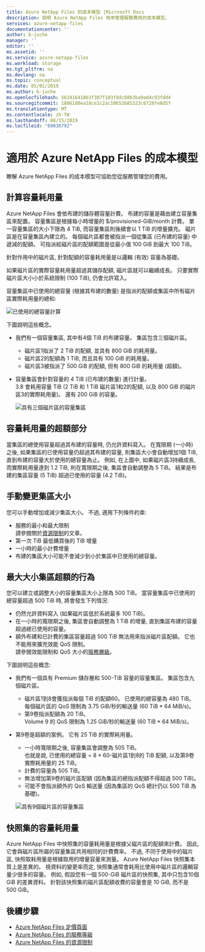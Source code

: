```yaml
---
title: Azure NetApp Files 的成本模型 |Microsoft Docs
description: 說明 Azure NetApp Files 用來管理服務費用的成本模型。
services: azure-netapp-files
documentationcenter: ''
author: b-juche
manager: ''
editor: ''
ms.assetid: ''
ms.service: azure-netapp-files
ms.workload: storage
ms.tgt_pltfrm: na
ms.devlang: na
ms.topic: conceptual
ms.date: 05/01/2019
ms.author: b-juche
ms.openlocfilehash: 563416418b3f387f103fddc88b3ba9ad4c93fdd4
ms.sourcegitcommit: 18061d0ea18ce2c2ac10652685323c6728fe8d5f
ms.translationtype: MT
ms.contentlocale: zh-TW
ms.lasthandoff: 08/15/2019
ms.locfileid: "69030792"
---
```

# <a name="cost-model-for-azure-netapp-files"></a>適用於 Azure NetApp Files 的成本模型 

瞭解 Azure NetApp Files 的成本模型可協助您從服務管理您的費用。

## <a name="calculation-of-capacity-consumption"></a>計算容量耗用量

Azure NetApp Files 會依布建的儲存體容量計費。  布建的容量是藉由建立容量集區來配置。  容量集區是根據每小時增量的 $/provisioned-GiB/month 計費。 單一容量集區的大小下限為 4 TiB, 而容量集區則後續會以 1 TiB 的增量擴充。 磁片區是在容量集區內建立的。  每個磁片區都會被指派一個從集區 (已布建的容量) 中遞減的配額。 可指派給磁片區的配額範圍是從最小值 100 GiB 到最大 100 TiB。  

針對作用中的磁片區, 針對配額的容量耗用量是以邏輯 (有效) 容量為基礎。

如果磁片區的實際容量耗用量超過其儲存配額, 磁片區就可以繼續成長。 只要實際磁片區大小小於系統限制 (100 TiB), 仍會允許寫入。  

容量集區中已使用的總容量 (根據其布建的數量) 是指派的配額或集區中所有磁片區實際耗用量的總和: 

   ![已使用的總容量計算](../media/azure-netapp-files/azure-netapp-files-total-used-capacity.png)

下圖說明這些概念。  
* 我們有一個容量集區, 其中有4個 TiB 的布建容量。  集區包含三個磁片區。  
    * 磁片區1指派了 2 TiB 的配額, 並具有 800 GiB 的耗用量。  
    * 磁片區2的配額為 1 TiB, 而且具有 100 GiB 的耗用量。  
    * 磁片區3被指派了 500 GiB 的配額, 但有 800 GiB 的耗用量 (超額)。  
* 容量集區會針對容量的 4 TiB (已布建的數量) 進行計量。  
    3.8 會耗用容量 TiB (2 TiB 和 1 TiB 磁片區1和2的配額, 以及 800 GiB 的磁片區3的實際耗用量)。 還有 200 GiB 的容量。

   ![具有三個磁片區的容量集區](../media/azure-netapp-files/azure-netapp-files-capacity-pool-with-three-vols.png)

## <a name="overage-in-capacity-consumption"></a>容量耗用量的超額部分  

當集區的總使用容量超過其布建的容量時, 仍允許資料寫入。  在寬限期 (一小時) 之後, 如果集區的已使用容量仍超過其布建的容量, 則集區大小會自動增加1個 TiB, 直到布建的容量大於使用的總容量為止。  例如, 在上圖中, 如果磁片區3持續成長, 而實際耗用量達到 1.2 TiB, 則在寬限期之後, 集區會自動調整為 5 TiB。  結果是布建的集區容量 (5 TiB) 超過已使用的容量 (4.2 TiB)。  

## <a name="manual-changes-of-the-pool-size"></a>手動變更集區大小  

您可以手動增加或減少集區大小。 不過, 適用下列條件約束:
* 服務的最小和最大限制  
    請參閱關於[資源限制](azure-netapp-files-resource-limits.md)的文章。
* 第一次 TiB 最低購買後的 TiB 增量
* 一小時的最小計費增量
* 布建的集區大小可能不會減少到小於集區中已使用的總容量。

## <a name="behavior-of-maximum-size-pool-overage"></a>最大大小集區超額的行為   

您可以建立或調整大小的容量集區大小上限為 500 TiB。  當容量集區中已使用的總容量超過 500 TiB 時, 將會發生下列情況:
* 仍然允許資料寫入 (如果磁片區低於系統最多 100 TiB)。
* 在一小時的寬限期之後, 集區會自動調整為 1 TiB 的增量, 直到集區布建的容量超過總已使用的容量。
* 額外布建和已計費的集區容量超過 500 TiB 無法用來指派磁片區配額。 它也不能用來擴充效能 QoS 限制。  
    請參閱效能限制和 QoS 大小的[服務層級](azure-netapp-files-service-levels.md)。

下圖說明這些概念:
* 我們有一個具有 Premium 儲存層和 500-TiB 容量的容量集區。 集區包含九個磁片區。
    * 磁片區1到8會獲指派每個 TiB 的配額60。  已使用的總容量為 480 TiB。  
        每個磁片區的 QoS 限制為 3.75 GiB/秒的輸送量 (60 TiB * 64 MiB/s)。  
    * 第9卷指派配額為 20 TiB。  
        Volume 9 的 QoS 限制為 1.25 GiB/秒的輸送量 (60 TiB * 64 MiB/s)。
* 第9卷是超額的案例。 它有 25 TiB 的實際耗用量。  
    * 一小時寬限期之後, 容量集區會調整為 505 TiB。  
        也就是說, 已使用的總容量 = 8 * 60-磁片區1到8的 TiB 配額, 以及第9卷實際耗用量的 25 TiB。
    * 計費的容量為 505 TiB。
    * 無法增加第9卷的磁片區配額 (因為集區的總指派配額不得超過 500 TiB)。
    * 可能不會指派額外的 QoS 輸送量 (因為集區的 QoS 總計仍以 500 TiB 為基礎)。

   ![具有9個磁片區的容量集區](../media/azure-netapp-files/azure-netapp-files-capacity-pool-with-nine-vols.png)

## <a name="capacity-consumption-of-snapshots"></a>快照集的容量耗用量 

Azure NetApp Files 中快照集的容量耗用量是根據父磁片區的配額來計費。  因此, 它會與磁片區所屬的容量集區共用相同的計費費率。  不過, 不同于使用中的磁片區, 快照取耗用量是根據取用的增量容量來測量。  Azure NetApp Files 快照集本質上是差異的。 視資料的變更率而定, 快照集通常會耗用比使用中磁片區的邏輯容量少很多的容量。 例如, 假設您有一個 500-GiB 磁片區的快照集, 其中只包含10個 GiB 的差異資料。 針對該快照集的磁片區配額收費的容量會是 10 GiB, 而不是 500 GiB。 

## <a name="next-steps"></a>後續步驟

* [Azure NetApp Files 定價頁面](https://azure.microsoft.com/pricing/details/storage/netapp/)
* [Azure NetApp Files 的服務等級](azure-netapp-files-service-levels.md)
* [Azure NetApp Files 的資源限制](azure-netapp-files-resource-limits.md)
